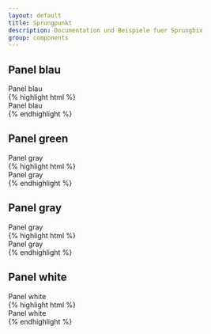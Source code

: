 ```yaml
---
layout: default
title: Sprungpunkt
description: Documentation und Beispiele fuer Sprungbix
group: components
---
```


<!-- panel -->
<section>
  <h1>Panel blau</h1>
  <div class="container">
    <div class="row">
      <div class="panel panel-blue">
        <div class="panel-heading panel-collapsed">
          <span class="panel-title">Panel blau</span>
          <span class="pull-right clickable">
            <i class="fa fa-angle-down"></i>
          </span>
        </div>
        <div class="panel-body" style="display: none;">
          Lorem ipsum dolor sit amet, consetetur sadipscing elitr, sed diam nonumy eirmod tempor invidunt ut labore et dolore magna
          aliquyam erat, sed diam voluptua. At vero eos et accusam et justo duo dolores et ea rebum. Stet clita kasd
          gubergren, no sea takimata sanctus est Lorem ipsum dolor sit amet. Lorem ipsum dolor sit amet, consetetur sadipscing
          eli
        </div>
      </div>
    </div>
  </div>
  {% highlight html %}
  <div class="container">
    <div class="row">
      <div class="panel panel-blue">
        <div class="panel-heading panel-collapsed">
          <span class="panel-title">Panel blau</span>
          <span class="pull-right clickable">
            <i class="fa fa-angle-down"></i>
          </span>
        </div>
        <div class="panel-body" style="display: none;">
          Lorem ipsum dolor sit amet, consetetur sadipscing elitr, sed diam nonumy eirmod tempor invidunt ut labore et dolore magna
          aliquyam erat, sed diam voluptua. At vero eos et accusam et justo duo dolores et ea rebum. Stet clita kasd
          gubergren, no sea takimata sanctus est Lorem ipsum dolor sit amet. Lorem ipsum dolor sit amet, consetetur sadipscing
          eli
        </div>
      </div>
    </div>
  </div>
  {% endhighlight %}
</section>

<!-- panel -->
<section>
  <h1>Panel green</h1>
  <div class="container">
    <div class="row">
      <div class="panel panel-gray">
        <div class="panel-heading panel-collapsed">
          <span class="panel-title">Panel gray</span>
          <span class="pull-right clickable">
            <i class="fa fa-angle-down"></i>
          </span>
        </div>
        <div class="panel-body" style="display: none;">
          Lorem ipsum dolor sit amet, consetetur sadipscing elitr, sed diam nonumy eirmod tempor invidunt ut labore et dolore magna
          aliquyam erat, sed diam voluptua. At vero eos et accusam et justo duo dolores et ea rebum. Stet clita kasd
          gubergren, no sea takimata sanctus est Lorem ipsum dolor sit amet. Lorem ipsum dolor sit amet, consetetur sadipscing
          eli
        </div>
      </div>
    </div>
  </div>
  {% highlight html %}
  <div class="container">
    <div class="row">
      <div class="panel panel-gray">
        <div class="panel-heading panel-collapsed">
          <span class="panel-title">Panel gray</span>
          <span class="pull-right clickable">
            <i class="fa fa-angle-down"></i>
          </span>
        </div>
        <div class="panel-body" style="display: none;">
          Lorem ipsum dolor sit amet, consetetur sadipscing elitr, sed diam nonumy eirmod tempor invidunt ut labore et dolore magna
          aliquyam erat, sed diam voluptua. At vero eos et accusam et justo duo dolores et ea rebum. Stet clita kasd
          gubergren, no sea takimata sanctus est Lorem ipsum dolor sit amet. Lorem ipsum dolor sit amet, consetetur sadipscing
          eli
        </div>
      </div>
    </div>
  </div>
  {% endhighlight %}
</section>

<!-- panel -->
<section>
  <h1>Panel gray</h1>
  <div class="container">
    <div class="row">
      <div class="panel panel-gray">
        <div class="panel-heading panel-collapsed">
          <span class="panel-title">Panel gray</span>
          <span class="pull-right clickable">
            <i class="fa fa-angle-down"></i>
          </span>
        </div>
        <div class="panel-body" style="display: none;">
          Lorem ipsum dolor sit amet, consetetur sadipscing elitr, sed diam nonumy eirmod tempor invidunt ut labore et dolore magna
          aliquyam erat, sed diam voluptua. At vero eos et accusam et justo duo dolores et ea rebum. Stet clita kasd
          gubergren, no sea takimata sanctus est Lorem ipsum dolor sit amet. Lorem ipsum dolor sit amet, consetetur sadipscing
          eli
        </div>
      </div>
    </div>
  </div>
  {% highlight html %}
  <div class="container">
    <div class="row">
      <div class="panel panel-gray">
        <div class="panel-heading panel-collapsed">
          <span class="panel-title">Panel gray</span>
          <span class="pull-right clickable">
            <i class="fa fa-angle-down"></i>
          </span>
        </div>
        <div class="panel-body" style="display: none;">
          Lorem ipsum dolor sit amet, consetetur sadipscing elitr, sed diam nonumy eirmod tempor invidunt ut labore et dolore magna
          aliquyam erat, sed diam voluptua. At vero eos et accusam et justo duo dolores et ea rebum. Stet clita kasd
          gubergren, no sea takimata sanctus est Lorem ipsum dolor sit amet. Lorem ipsum dolor sit amet, consetetur sadipscing
          eli
        </div>
      </div>
    </div>
  </div>
  {% endhighlight %}
</section>

<!-- panel -->
<section>
  <h1>Panel white</h1>
  <div class="container">
    <div class="row">
      <div class="panel panel-white">
        <div class="panel-heading panel-collapsed">
          <span class="panel-title">Panel white</span>
          <span class="pull-right clickable">
            <i class="fa fa-angle-down"></i>
          </span>
        </div>
        <div class="panel-body" style="display: none;">
          Lorem ipsum dolor sit amet, consetetur sadipscing elitr, sed diam nonumy eirmod tempor invidunt ut labore et dolore magna
          aliquyam erat, sed diam voluptua. At vero eos et accusam et justo duo dolores et ea rebum. Stet clita kasd
          gubergren, no sea takimata sanctus est Lorem ipsum dolor sit amet. Lorem ipsum dolor sit amet, consetetur sadipscing
          eli
        </div>
      </div>
    </div>
  </div>
  {% highlight html %}
  <div class="container">
    <div class="row">
      <div class="panel panel-white">
        <div class="panel-heading panel-collapsed">
          <span class="panel-title">Panel white</span>
          <span class="pull-right clickable">
            <i class="fa fa-angle-down"></i>
          </span>
        </div>
        <div class="panel-body" style="display: none;">
          Lorem ipsum dolor sit amet, consetetur sadipscing elitr, sed diam nonumy eirmod tempor invidunt ut labore et dolore magna
          aliquyam erat, sed diam voluptua. At vero eos et accusam et justo duo dolores et ea rebum. Stet clita kasd
          gubergren, no sea takimata sanctus est Lorem ipsum dolor sit amet. Lorem ipsum dolor sit amet, consetetur sadipscing
          eli
        </div>
      </div>
    </div>
  </div>
  {% endhighlight %}
</section>

